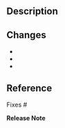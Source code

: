 
## Description

<!-- Please add a short summary about what the pull request is going to bring on the table -->

## Changes

<!-- Please add list of more detailed changes. These changes should be reflected also in the commit messages -->

*
*
*

## Reference

<!-- Please add the corresponding issue number which this pull request is about to fix -->
Fixes #

**Release Note**

<!-- Enter your extended release note in the below block. If the PR requires
additional action from users switching to the new release, include the string
"action required". If no release note is required, write "NONE". -->

```release-note

```

<!--
To automatically lint go code in this pull request uncomment the line below. You get feedback as comments on your pull request then -->

<!--
/lint
-->
